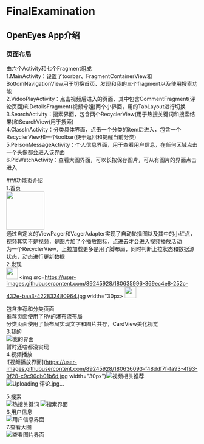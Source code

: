 # FinalExamination  
## OpenEyes App介绍  
### 页面布局  
由六个Activity和七个Fragment组成  
1.MainActivity：设置了toorbar、FragmentContainerView和BottomNavigationView用于切换首页、发现和我的三个fragment以及使用搜索功能  
2.VideoPlayActivity：点击视频后进入的页面、其中包含CommentFragment(评论页面)和DetailsFragment(视频兮姐)两个小界面，用的TabLayout进行切换  
3.SearchActivity：搜索界面，包含两个RecyclerView(用于热搜关键词和搜索结果)和SearchView(用于搜索)  
4.ClassInActivity：分类具体界面，点击一个分类的item后进入，包含一个RecyclerView和一个toolbar(便于返回和提醒当前分类)  
5.PersonMessageActivity：个人信息界面，用于查看用户信息，在任何区域点击一个头像都会进入该界面  
6.PicWatchActivity：查看大图界面，可以长按保存图片，可从有图片的界面点击进入    

###功能页介绍  
1.首页  
<img src=https://user-images.githubusercontent.com/89245928/180635825-890137f0-9955-4f45-8340-160f1e9d5074.jpg width="100px">  
通过自定义的ViewPager和VagerAdapter实现了自动轮播图以及其中的小红点，视频其实不是视频，是图片加了个播放图标，点进去才会进入视频播放活动  
为一个RecyclerView，上拉加载更多是用了脚布局，同时判断上拉状态和数据源状态，动态进行更新数据    
2.发现  
<img src=https://user-images.githubusercontent.com/89245928/180635980-63039ce6-d8f0-44c7-8bb1-0c619e1648e8.jpg width="30px">
<img src=https://user-images.githubusercontent.com/89245928/180635996-369ec4e8-252c-432e-baa3-422832480964.jpg width="30px> <img src=https://user-images.githubusercontent.com/89245928/180636176-1f49ddb4-078f-4aba-9523-efe256411b53.jpg width="30px">

包含推荐和分类页面  
推荐页面使用了RV的瀑布流布局  
分类页面使用了帧布局实现文字和图片共存，CardView美化视觉    
3.我的  
![我的界面](https://user-images.githubusercontent.com/89245928/180636062-b3b0cb7e-a0b5-4471-9f95-dd3fa56fcaae.jpg)  
暂时还啥都没实现    
4.视频播放  
![视频播放界面](https://user-images.githubusercontent.com/89245928/180636093-f48ddf7f-fa93-4f93-9f28-c9c90db01b6d.jpg width="30px")![视频相关推荐](https://user-images.githubusercontent.com/89245928/180636098-c99f922c-448c-45f7-a5d0-3ff68393c2c2.jpg)![Uploading 评论.jpg…]()  

5.搜索  
![热搜关键词](https://user-images.githubusercontent.com/89245928/180636142-7ced769f-8059-43ce-8f53-32cb42df38e4.jpg)
![搜索界面](https://user-images.githubusercontent.com/89245928/180636137-1f7a3b0f-0b2d-4f98-abf9-37f7f066d7b0.jpg)  
6.用户信息  
![用户信息界面](https://user-images.githubusercontent.com/89245928/180636160-b9466835-bdba-45ca-af16-c3563aa01d7d.jpg)  
7.查看大图  
![查看图片界面](https://user-images.githubusercontent.com/89245928/180636188-722c0742-c038-4398-94ad-fab92b889c95.jpg)    
